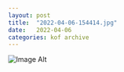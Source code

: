 ```yaml
---
layout:	post
title:	"2022-04-06-154414.jpg"
date:	2022-04-06
categories:	kof archive
---
```


![Image Alt](https://k0f.github.io/assets/2022-04-06-154414.jpg)